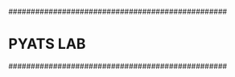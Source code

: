 #################################################
#		PYATS LAB                       #
#################################################

